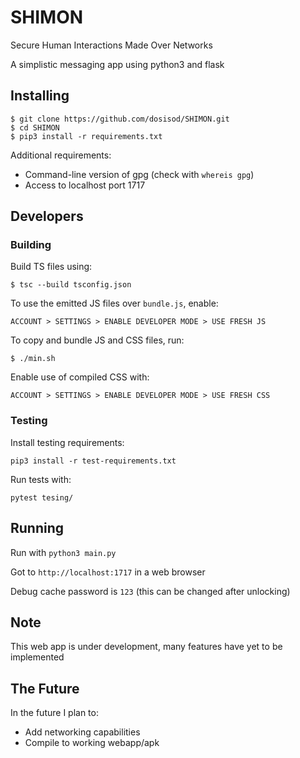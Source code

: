 # SHIMON

Secure Human Interactions Made Over Networks

A simplistic messaging app using python3 and flask

## Installing

```
$ git clone https://github.com/dosisod/SHIMON.git
$ cd SHIMON
$ pip3 install -r requirements.txt
```

Additional requirements:
* Command-line version of gpg (check with `whereis gpg`)
* Access to localhost port 1717

## Developers

### Building

Build TS files using:

```
$ tsc --build tsconfig.json
```

To use the emitted JS files over `bundle.js`, enable:

`ACCOUNT > SETTINGS > ENABLE DEVELOPER MODE > USE FRESH JS`

To copy and bundle JS and CSS files, run:

```
$ ./min.sh
```

Enable use of compiled CSS with:

`ACCOUNT > SETTINGS > ENABLE DEVELOPER MODE > USE FRESH CSS`

### Testing

Install testing requirements:

```
pip3 install -r test-requirements.txt
```

Run tests with:

```
pytest tesing/
```

## Running

Run with `python3 main.py`

Got to `http://localhost:1717` in a web browser

Debug cache password is `123` (this can be changed after unlocking)

## Note

This web app is under development, many features have yet to be implemented

## The Future

In the future I plan to:
* Add networking capabilities
* Compile to working webapp/apk